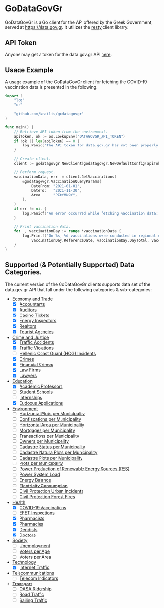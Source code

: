 # GoDataGovGr

GoDataGovGr is a Go client for the API offered by the Greek Government, served at https://data.gov.gr. It utilizes the [resty](https://github.com/go-resty/resty) client library.

## API Token

Anyone may get a token for the data.gov.gr API [here](https://data.gov.gr/token/).

## Usage Example

A usage example of the GoDataGovGr client for fetching the COVID-19 vaccination data is presented in the following.

```go
import (
	"log"
	"os"

	"github.com/krailis/godatagovgr"
)

func main() {
	// Retrieve API token from the environment.
	apiToken, ok := os.LookupEnv("DATAGOVGR_API_TOKEN")
	if !ok || len(apiToken) == 0 {
		log.Panic("The API token for data.gov.gr has not been properly set.")
	}

	// Create client.
	client := godatagovgr.NewClient(godatagovgr.NewDefaultConfig(apiToken))

	// Perform request.
	vaccinationData, err := client.GetVaccinations(
		&godatagovgr.VaccinationQueryParams{
			DateFrom: "2021-01-01",
			DateTo:   "2021-11-30",
			Area:     "ΡΕΘΥΜΝΟΥ",
		},
	)
	if err != nil {
		log.Panicf("An error occurred while fetching vaccination data: %s", err)
	}

	// Print vaccination data.
	for _, vaccinationDay := range *vaccinationData {
		log.Printf("On %s, %d vaccinations were conducted in regional unit %q.",
			vaccinationDay.ReferenceDate, vaccinationDay.DayTotal, vaccinationDay.Area)
	}
}

```

## Supported (& Potentially Supported) Data Categories.

The current version of the GoDataGovGr clients supports data set of the data.gov.gr API that fall under the following categories & sub-categories:
* [Economy and Trade](https://data.gov.gr/search/?topic=business)
  - [x] [Accountants](https://www.data.gov.gr/datasets/oee_accountants/)
  - [x] [Auditors](https://www.data.gov.gr/datasets/elte_auditors/)
  - [x] [Casino Tickets](https://www.data.gov.gr/datasets/eeep_casino_tickets/)
  - [x] [Energy Inspectors](https://www.data.gov.gr/datasets/minenv_inspectors/)
  - [x] [Realtors](https://www.data.gov.gr/datasets/mindev_realtors/)
  - [x] [Tourist Agencies](https://www.data.gov.gr/datasets/mintour_agencies/)
* [Crime and Justice](https://data.gov.gr/search/?topic=crime)
  * [x] [Traffic Accidents](https://www.data.gov.gr/datasets/mcp_traffic_accidents/)
  * [x] [Traffic Violations](https://www.data.gov.gr/datasets/mcp_traffic_violations/)
  * [ ] [Hellenic Coast Guard (HCG) Incidents](https://www.data.gov.gr/datasets/hcg_incidents/)
  * [x] [Crimes](https://www.data.gov.gr/datasets/mcp_crime/)
  * [x] [Financial Crimes](https://www.data.gov.gr/datasets/mcp_financial_crimes/)
  * [x] [Law Firms](https://www.data.gov.gr/datasets/minjust_law_firms/)
  * [x] [Lawyers](https://www.data.gov.gr/datasets/minjust_lawyers/)
* [Education](https://data.gov.gr/search/?topic=education)
  * [x] [Academic Professors](https://www.data.gov.gr/datasets/minedu_dep/)
  * [ ] [Student Schools](https://www.data.gov.gr/datasets/minedu_students_school/)
  * [ ] [Internships](https://www.data.gov.gr/datasets/grnet_atlas/)
  * [x] [Eudoxus Applications](https://www.data.gov.gr/datasets/grnet_eudoxus/)
* [Environment](https://data.gov.gr/search/?topic=environment)
  * [ ] [Horizontal Plots per Municipality](https://www.data.gov.gr/datasets/ktm_hplots/)
  * [ ] [Confiscations per Municipality](https://www.data.gov.gr/datasets/ktm_confs/)
  * [ ] [Horizontal Area per Municipality](https://www.data.gov.gr/datasets/ktm_harea/)
  * [ ] [Mortgages per Municipality](https://www.data.gov.gr/datasets/ktm_liens/)
  * [ ] [Transactions per Municipality](https://www.data.gov.gr/datasets/ktm_transactions/)
  * [ ] [Owners per Municipality](https://www.data.gov.gr/datasets/ktm_owners/)
  * [ ] [Cadastre Status per Municipality](https://www.data.gov.gr/datasets/ktm_status/)
  * [ ] [Cadastre Natura Plots per Municipality](https://www.data.gov.gr/datasets/cadastre_natura_plot/)
  * [ ] [Cadastre Plots per Municipality](https://www.data.gov.gr/datasets/cadastre_plot/)
  * [ ] [Plots per Municipality](https://www.data.gov.gr/datasets/ktm_plots/)
  * [ ] [Power Production of Renewable Energy Sources (RES)](https://www.data.gov.gr/datasets/admie_realtimescadares/)
  * [ ] [Power System Load](https://www.data.gov.gr/datasets/admie_realtimescadasystemload/)
  * [ ] [Energy Balance](https://www.data.gov.gr/datasets/admie_dailyenergybalanceanalysis/)
  * [ ] [Electricity Consumption](https://www.data.gov.gr/datasets/electricity_consumption/)
  * [ ] [Civil Protection Urban Incidents](https://www.data.gov.gr/datasets/mcp_urban_incidents/)
  * [ ] [Civil Protection Forest Fires](https://www.data.gov.gr/datasets/mcp_forest_fires/)
* [Health](https://data.gov.gr/search/?topic=health)
  * [x] [COVID-19 Vaccinations](https://www.data.gov.gr/datasets/mdg_emvolio/)
  * [ ] [EFET Inspections](https://www.data.gov.gr/datasets/efet_inspections/)
  * [x] [Pharmacists](https://www.data.gov.gr/datasets/minhealth_pharmacists/)
  * [x] [Pharmacies](https://www.data.gov.gr/datasets/minhealth_pharmacies/)
  * [x] [Dendists](https://www.data.gov.gr/datasets/minhealth_dentists/)
  * [x] [Doctors](https://www.data.gov.gr/datasets/minhealth_doctors/)
* [Society](https://data.gov.gr/search/?topic=society)
  * [ ] [Unemployment](https://www.data.gov.gr/datasets/oaed_unemployment/)
  * [ ] [Voters per Age](https://www.data.gov.gr/datasets/minint_election_age/)
  * [ ] [Voters per Area](https://www.data.gov.gr/datasets/minint_election_distribution/)
* [Technology](https://data.gov.gr/search/?topic=technology)
  * [x] [Internet Traffic](https://www.data.gov.gr/datasets/internet_traffic/)
* [Telecommunications](https://data.gov.gr/search/?topic=telecom)
  * [ ] [Telecom Indicators](https://www.data.gov.gr/datasets/eett_telecom_indicators/)
* [Transport](https://data.gov.gr/search/?topic=transport)
  * [ ] [OASA Ridership](https://www.data.gov.gr/datasets/oasa_ridership/)
  * [ ] [Road Traffic](https://www.data.gov.gr/datasets/road_traffic_attica/)
  * [ ] [Sailing Traffic](https://www.data.gov.gr/datasets/sailing_traffic/)
